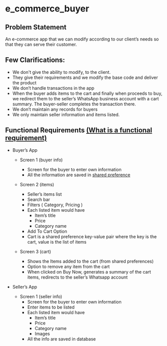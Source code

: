 # e_commerce_buyer

## Problem Statement

An e-commerce app that we can modify according to our client’s needs so that they can serve their customer.

## Few Clarifications:

* We don't give the ability to modify, to the client.
* They give their requirements and we modify the base code and deliver the product
* We don’t handle transactions in the app
* When the buyer adds items to the cart and finally when proceeds to buy, we redirect them to the seller’s WhatsApp business account with a cart summary. The buyer-seller completes the transaction there.
* We don’t maintain any records for buyers
* We only maintain seller information and items listed.

## Functional Requirements [(What is a functional requirement) ](https://www.geeksforgeeks.org/functional-vs-non-functional-requirements/)

* Buyer’s App

  * Screen 1 (buyer info)

    * Screen for the buyer to enter own information
    * All the information are saved in [shared preference](https://www.geeksforgeeks.org/shared-preferences-in-android-with-examples/)
  * Screen 2 (items)

    * Seller’s items list
    * Search bar
    * Filters ( Category, Pricing )
    * Each listed item would have
      * Item’s title
      * Price
      * Category name
    * Add To Cart Option
    * Cart is a shared preference key-value pair where the key is the cart, value is the list of items
  * Screen 3 (cart)

    * Shows the Items added to the cart (from shared preferences)
    * Option to remove any item from the cart
    * When clicked on Buy Now, generates a summary of the cart items, redirects to the seller’s Whatsapp account
* Seller’s App

  * Screen 1 (seller info)
    * Screen for the buyer to enter own information
    * Enter items to be listed
    * Each listed item would have
      * Item’s title
      * Price
      * Category name
      * Images
    * All the info are saved in database
